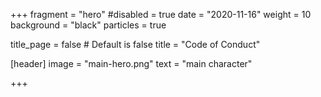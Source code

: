 +++
fragment = "hero"
#disabled = true
date = "2020-11-16"
weight = 10
background = "black"
particles = true

title_page = false # Default is false
title = "Code of Conduct"

[header]
  image = "main-hero.png"
  text = "main character"

+++
